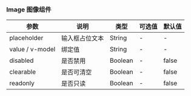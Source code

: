 ### Image 图像组件

|  参数  | 说明    |  类型   |  可选值  |  默认值   |
|--------|--------|--------|--------|--------|
| placeholder | 输入框占位文本 |   String   | - | - |
| value / v-model | 绑定值 |   String   | - | - |
| disabled | 是否禁用 |   Boolean   | - | false |
| clearable | 是否可清空 |   Boolean   | - | false |
| readonly | 是否只读 |   Boolean   | - | false |
